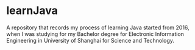 # learnJava
A repository that records my process of learning Java started from 2016, 
when I was studying for my Bachelor degree for Electronic Information Engineering 
in University of Shanghai for Science and Technology.
